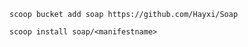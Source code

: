 ```
scoop bucket add soap https://github.com/Hayxi/Soap
```
```
scoop install soap/<manifestname>
```
